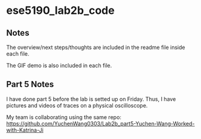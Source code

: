 # ese5190_lab2b_code
## Notes
The overview/next steps/thoughts are included in the readme file inside each file.

The GIF demo is also included in each file.

## Part 5 Notes
I have done part 5 before the lab is setted up on Friday. Thus, I have pictures and videos of traces on a physical oscilloscope.

My team is collaborating using the same repo: https://github.com/YuchenWang0303/Lab2b_part5-Yuchen-Wang-Worked-with-Katrina-Ji

